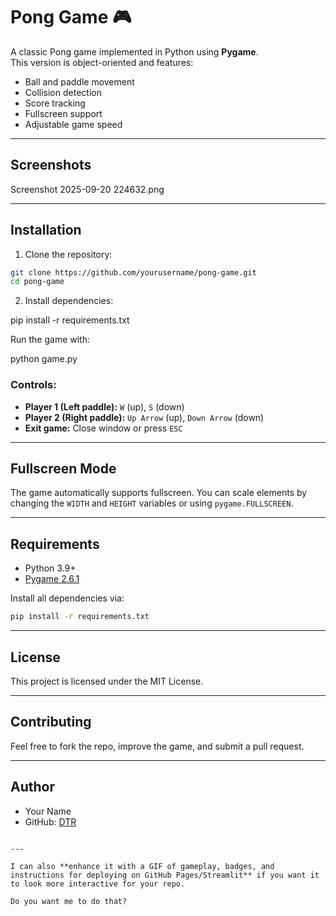 
# Pong Game 🎮

A classic Pong game implemented in Python using **Pygame**.  
This version is object-oriented and features:

- Ball and paddle movement
- Collision detection
- Score tracking
- Fullscreen support
- Adjustable game speed

---

## Screenshots

Screenshot 2025-09-20 224632.png

---

## Installation

1. Clone the repository:

```bash
git clone https://github.com/yourusername/pong-game.git
cd pong-game
````

2. Install dependencies:

pip install -r requirements.txt

Run the game with:

python game.py


### Controls:

* **Player 1 (Left paddle):** `W` (up), `S` (down)
* **Player 2 (Right paddle):** `Up Arrow` (up), `Down Arrow` (down)
* **Exit game:** Close window or press `ESC`

---

## Fullscreen Mode

The game automatically supports fullscreen. You can scale elements by changing the `WIDTH` and `HEIGHT` variables or using `pygame.FULLSCREEN`.

---

## Requirements

* Python 3.9+
* [Pygame 2.6.1](https://www.pygame.org/news)

Install all dependencies via:

```bash
pip install -r requirements.txt
```

---

## License

This project is licensed under the MIT License.

---

## Contributing

Feel free to fork the repo, improve the game, and submit a pull request.

---

## Author

* Your Name
* GitHub: [DTR]((https://github.com/thirupathi-rao))

```

---

I can also **enhance it with a GIF of gameplay, badges, and instructions for deploying on GitHub Pages/Streamlit** if you want it to look more interactive for your repo.  

Do you want me to do that?
```
